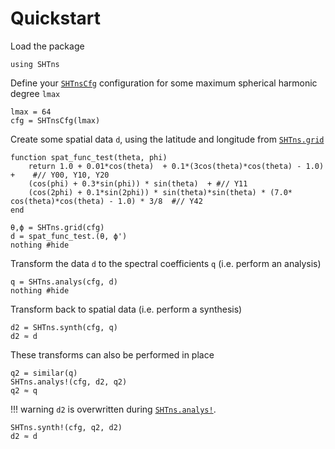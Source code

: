 # Quickstart

Load the package
```@example quickstart
using SHTns
```

Define your [`SHTnsCfg`](@ref) configuration for some maximum spherical harmonic degree `lmax`
```@example quickstart
lmax = 64
cfg = SHTnsCfg(lmax)
```


Create some spatial data `d`, using the latitude and longitude from [`SHTns.grid`](@ref)
```@example quickstart
function spat_func_test(theta, phi)
	return 1.0 + 0.01*cos(theta)  + 0.1*(3cos(theta)*cos(theta) - 1.0) +	#// Y00, Y10, Y20
	(cos(phi) + 0.3*sin(phi)) * sin(theta)	+ #// Y11
	(cos(2phi) + 0.1*sin(2phi)) * sin(theta)*sin(theta) * (7.0* cos(theta)*cos(theta) - 1.0) * 3/8 	#// Y42
end

θ,ϕ = SHTns.grid(cfg)
d = spat_func_test.(θ, ϕ')
nothing #hide
```

Transform the data `d` to the spectral coefficients `q` (i.e. perform an analysis)
```@example quickstart
q = SHTns.analys(cfg, d)
nothing #hide
```

Transform back to spatial data (i.e. perform a synthesis)
```@example quickstart
d2 = SHTns.synth(cfg, q)
d2 ≈ d
```

These transforms can also be performed in place
```@example quickstart
q2 = similar(q)
SHTns.analys!(cfg, d2, q2)
q2 ≈ q
```
!!! warning 
	`d2` is overwritten during [`SHTns.analys!`](@ref).

```@example quickstart
SHTns.synth!(cfg, q2, d2)
d2 ≈ d
```


